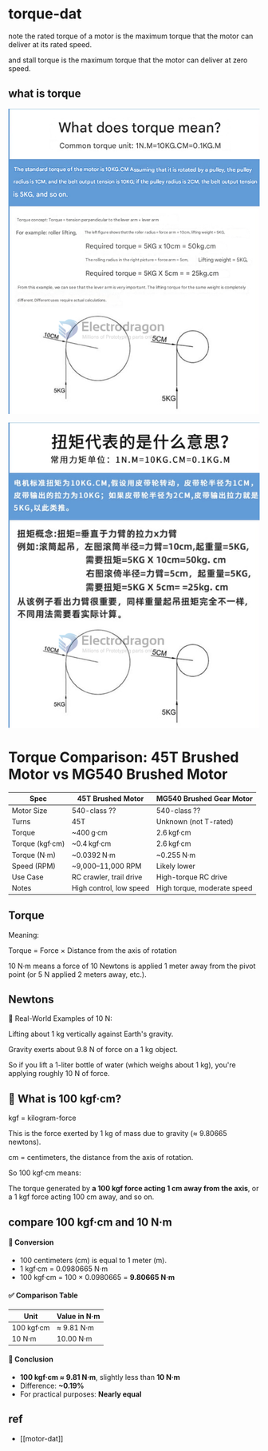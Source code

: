 
# torque-dat

note the rated torque of a motor is the maximum torque that the motor can deliver at its rated speed.

and stall torque is the maximum torque that the motor can deliver at zero speed.




## what is torque 

![](2025-03-28-15-34-04.png)

![](2023-12-04-18-30-10.png)


# Torque Comparison: 45T Brushed Motor vs MG540 Brushed Motor

| Spec            | 45T Brushed Motor       | MG540 Brushed Gear Motor    |
| --------------- | ----------------------- | --------------------------- |
| Motor Size      | 540-class  ??           | 540-class    ??             |
| Turns           | 45T                     | Unknown (not T-rated)       |
| Torque          | ~400 g·cm               | 2.6 kgf·cm                  |
| Torque (kgf·cm) | ~0.4 kgf·cm             | 2.6 kgf·cm                  |
| Torque (N·m)    | ~0.0392 N·m             | ~0.255 N·m                  |
| Speed (RPM)     | ~9,000–11,000 RPM       | Likely lower                |
| Use Case        | RC crawler, trail drive | High-torque RC drive        |
| Notes           | High control, low speed | High torque, moderate speed |

## Torque 

Meaning:

Torque = Force × Distance from the axis of rotation

10 N·m means a force of 10 Newtons is applied 1 meter away from the pivot point (or 5 N applied 2 meters away, etc.).


## Newtons 

🧱 Real-World Examples of 10 N:

Lifting about 1 kg vertically against Earth's gravity.

Gravity exerts about 9.8 N of force on a 1 kg object.

So if you lift a 1-liter bottle of water (which weighs about 1 kg), you're applying roughly 10 N of force.



## 🔄 What is 100 kgf·cm?

kgf = kilogram-force

This is the force exerted by 1 kg of mass due to gravity (≈ 9.80665 newtons).

cm = centimeters, the distance from the axis of rotation.

So 100 kgf·cm means:

The torque generated by **a 100 kgf force acting 1 cm away from the axis**, or a 1 kgf force acting 100 cm away, and so on.

## compare 100 kgf·cm and 10 N·m

#### 🔁 Conversion
- 100 centimeters (cm) is equal to 1 meter (m).
- 1 kgf·cm = 0.0980665 N·m
- 100 kgf·cm = 100 × 0.0980665 = **9.80665 N·m**

#### ✅ Comparison Table

| Unit         | Value in N·m        |
|--------------|---------------------|
| 100 kgf·cm   | ≈ 9.81 N·m           |
| 10 N·m       | 10.00 N·m            |

#### 📌 Conclusion
- **100 kgf·cm ≈ 9.81 N·m**, slightly less than **10 N·m**
- Difference: **~0.19%**
- For practical purposes: **Nearly equal**


## ref 

- [[motor-dat]]